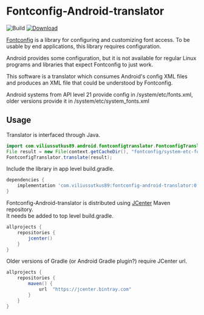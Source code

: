 # Fontconfig-Android-translator

![Build](https://github.com/ViliusSutkus89/Fontconfig-Android-translator/workflows/build/badge.svg)
[![Download](https://api.bintray.com/packages/viliussutkus89/maven-repo/AssetExtractor-android/images/download.svg)](https://bintray.com/viliussutkus89/maven-repo/AssetExtractor-android/_latestVersion)

[Fontconfig](https://www.freedesktop.org/wiki/Software/fontconfig/) is a library for configuring and customizing font access.
To be usable by end applications, this library requires configuration.

Android provides some configuration, but it is not available for regular Linux programs and libraries that expect Fontconfig to just work.

This software is a translator which consumes Android's config XML files and produces an XML file that could be understood by Fontconfig.

Android systems from API level 21 provide config in /system/etc/fonts.xml, older versions provide it in /system/etc/system_fonts.xml

## Usage

Translator is interfaced through Java.
```Java
import com.viliussutkus89.android.fontconfigtranslator.FontconfigTranslator;
File result = new File(context.getCacheDir(), "fontconfig/system-etc-fonts-xml-translated.conf");
FontconfigTranslator.translate(result);
```

Include the library in app level build.gradle.

```gradle
dependencies {
    implementation 'com.viliussutkus89:fontconfig-android-translator:0.9.9'
}
```

Fontconfig-Android-translator is distributed using [JCenter](https://jcenter.bintray.com) Maven repository.  
It needs be added to top level build.gradle.
```gradle
allprojects {
    repositories {
        jcenter()
    }
}
```

Older versions of Gradle (or Android Gradle plugin?) require JCenter url.
```gradle
allprojects {
    repositories {
        maven() {
            url  "https://jcenter.bintray.com"
        }
    }
}
```
